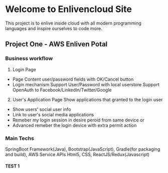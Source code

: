 # Welcome to Enlivencloud Site

This project is to enlive inside cloud with all modern programming languages and inspire ourselves to code more.

## Project One - AWS Enliven Potal 
### Business workflow
1. Login Page
- Page Content
user/password fields with OK/Cancel button
- Login mechanism
Support User/Password with local userstore
Support OpenAuth to Facebook/LinkedIn/Twitter/Google
2. User's Application Page
Show applications that granted to the login user
- Show users' social user info
- Link to user's social media applications
- Remeber my login session in desire peroid from same device or 
- Advanced remeber the login device with extra permit action

### Main Techs
SpringBoot Framework(Java), Bootstrap(JavaScript), Gradle(for packaging and build), AWS Service APIs
Html5, CSS, ReactJS/Redux(Javascript)

#### TEST 1
